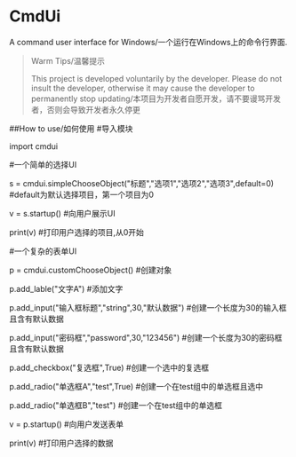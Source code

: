 # CmdUi
A command user interface for Windows/一个运行在Windows上的命令行界面.
> Warm Tips/温馨提示
> 
> This project is developed voluntarily by the developer. Please do not insult the developer, otherwise it may cause the developer to permanently stop updating/本项目为开发者自愿开发，请不要谩骂开发者，否则会导致开发者永久停更
> 
##How to use/如何使用
#导入模块

import cmdui


#一个简单的选择UI

s = cmdui.simpleChooseObject("标题","选项1","选项2","选项3",default=0) #default为默认选择项目，第一个项目为0

v = s.startup() #向用户展示UI

print(v) #打印用户选择的项目,从0开始


#一个复杂的表单UI

p = cmdui.customChooseObject() #创建对象

p.add_lable("文字A") #添加文字

p.add_input("输入框标题","string",30,"默认数据") #创建一个长度为30的输入框且含有默认数据

p.add_input("密码框","password",30,"123456") #创建一个长度为30的密码框且含有默认数据​

p.add_checkbox("复选框",True) #创建一个选中的复选框

p.add_radio("单选框A","test",True) #创建一个在test组中的单选框且选中

p.add_radio("单选框B","test") #创建一个在test组中的单选框

v = p.startup() #向用户发送表单

print(v) #打印用户选择的数据
